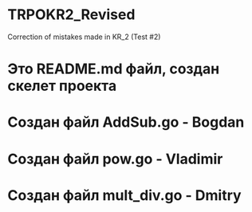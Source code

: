 # TRPOKR2_Revised
Correction of mistakes made in KR_2 (Test #2)

# Это README.md файл, создан скелет проекта
# Создан файл AddSub.go - Bogdan
# Создан файл pow.go - Vladimir
# Создан файл mult_div.go - Dmitry